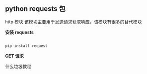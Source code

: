 ## python requests 包

http 模块
该模块主要用于发送请求获取响应，该模块有很多的替代模块

**安装 requests**

```bash

pip install request

```

**GET 请求**

什么垃圾教程
